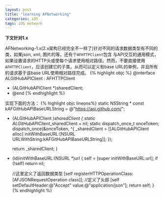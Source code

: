 ```yaml
---
layout: post
title: "learning AFNetworking"
categories: iOS
tags: iOS network
---
```

**下文针对1.x**

AFNetworking-1.x(2.x架构已经完全不一样了)针对不同的请求数据类型有不同的类，如果json, xml, 图片的等。还有个`AFHTTPClient`包含
与API交互的通用模式，如果设置请求的HTTP头或使每个请求使用相对路径。然而，不要直接使用`AFHTTPClient`，应该创建它的子类，从而可以定义有base URL的单例，并且所有的请求基于该base URL使用相对路径完成。
{% highlight objc %}
@interface ALGitHubAPIClient : AFHTTPClient
+ (ALGitHubAPIClient *)sharedClient;
+ @end
{% endhighlight %}

实现下面的方法：
{% highlight objc lineons%}
static NSString * const kAFGitHubAPIBaseURLString = @"https://api.github.com/";

+ (ALGitHubAPIClient *)sharedClient {
    static ALGitHubAPIClient*_sharedClient = nil;
    static dispatch_once_t onceToken;
    dispatch_once(&onceToken, ^{
        _sharedClient = [[ALGitHubAPIClient alloc] initWithBaseURL:[NSURL URLWithString:kAFGitHubAPIBaseURLString]];
    });

    return _sharedClient;
}

- (id)initWithBaseURL:(NSURL *)url 
{
  self = [super initWithBaseURL:url];
  if (!self) return nil;

  //这里定义了返回数据类型
  [self registerHTTPOperationClass:[AFJSONRequestOperation class]];
  //定义了头部
  [self setDefaultHeader:@"Accept" value:@"application/json"];
  return self;
}
{% endhighlight %}
